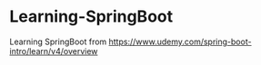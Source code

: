 # Learning-SpringBoot
Learning SpringBoot from https://www.udemy.com/spring-boot-intro/learn/v4/overview 
